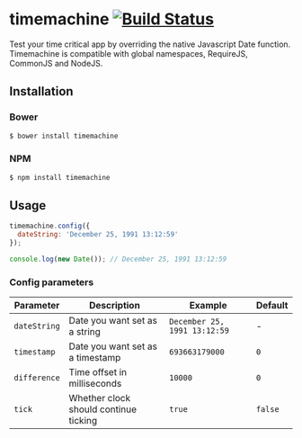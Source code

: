 timemachine [![Build Status](https://travis-ci.org/schickling/timemachine.png?branch=master)](https://travis-ci.org/schickling/timemachine)
===========

Test your time critical app by overriding the native Javascript Date function. Timemachine is compatible with global namespaces, RequireJS, CommonJS and NodeJS.

## Installation

### Bower
```sh
$ bower install timemachine
```

### NPM
```sh
$ npm install timemachine
```

## Usage

```js
timemachine.config({
  dateString: 'December 25, 1991 13:12:59'
});

console.log(new Date()); // December 25, 1991 13:12:59
```

### Config parameters

Parameter 		| Description								| Example						| Default
---				| ---										| ---							| ---
`dateString`	| Date you want set as a string				| `December 25, 1991 13:12:59`	| -
`timestamp`		| Date you want set as a timestamp			| `693663179000`				| `0`
`difference`	| Time offset in milliseconds				| `10000`						| `0`
`tick`			| Whether clock should continue ticking	 	| `true`						| `false`